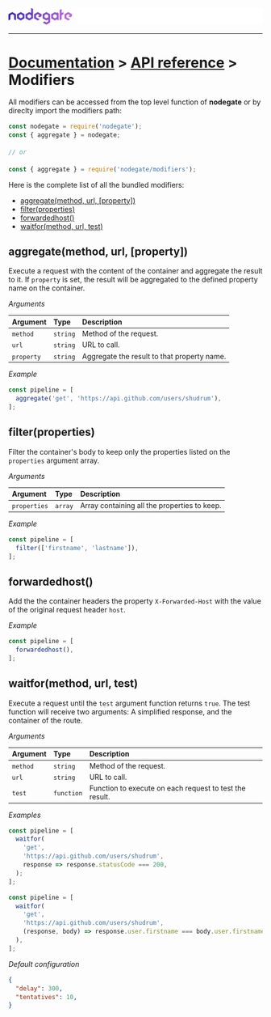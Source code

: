 ![nodegate](../images/logo-documentation.png)

---

# [Documentation](README.md) > [API reference](api-reference.md) > Modifiers

All modifiers can be accessed from the top level function of **nodegate** or by direclty import the
modifiers path:

```js
const nodegate = require('nodegate');
const { aggregate } = nodegate;

// or

const { aggregate } = require('nodegate/modifiers');
```

Here is the complete list of all the bundled modifiers:

 - [aggregate(method, url, [property])](#aggregatemethod-url-property)
 - [filter(properties)](#filterproperties)
 - [forwardedhost()](#forwardedhost)
 - [waitfor(method, url, test)](#waitformethod-url-test)

## aggregate(method, url, [property])

Execute a request with the content of the container and aggregate the result to it. If `property` is
set, the result will be aggregated to the defined property name on the container.

_Arguments_

| Argument   | Type     | Description                                 |
| :--------- | :------- | :------------------------------------------ |
| `method`   | `string` | Method of the request.                      |
| `url`      | `string` | URL to call.                                |
| `property` | `string` | Aggregate the result to that property name. |

_Example_

```js
const pipeline = [
  aggregate('get', 'https://api.github.com/users/shudrum'),
];
```

## filter(properties)

Filter the container's body to keep only the properties listed on the `properties` argument array.

_Arguments_

| Argument       | Type    | Description                                  |
| :------------- | :------ | :------------------------------------------- |
| `properties`   | `array` | Array containing all the properties to keep. |

_Example_

```js
const pipeline = [
  filter(['firstname', 'lastname']),
];
```

## forwardedhost()

Add the the container headers the property `X-Forwarded-Host` with the value of the original request
header `host`.

_Example_

```js
const pipeline = [
  forwardedhost(),
];
```

## waitfor(method, url, test)

Execute a request until the `test` argument function returns `true`. The test function will receive
two arguments: A simplified response, and the container of the route.

_Arguments_

| Argument   | Type       | Description                                             |
| :--------- | :--------- | :------------------------------------------------------ |
| `method`   | `string`   | Method of the request.                                  |
| `url`      | `string`   | URL to call.                                            |
| `test`     | `function` | Function to execute on each request to test the result. |

_Examples_

```js
const pipeline = [
  waitfor(
    'get',
    'https://api.github.com/users/shudrum',
    response => response.statusCode === 200,
  );
];
```

```js
const pipeline = [
  waitfor(
    'get',
    'https://api.github.com/users/shudrum',
    (response, body) => response.user.firstname === body.user.firstname,
  ),
];
```

_Default configuration_

```json
{
  "delay": 300,
  "tentatives": 10,
}
```
